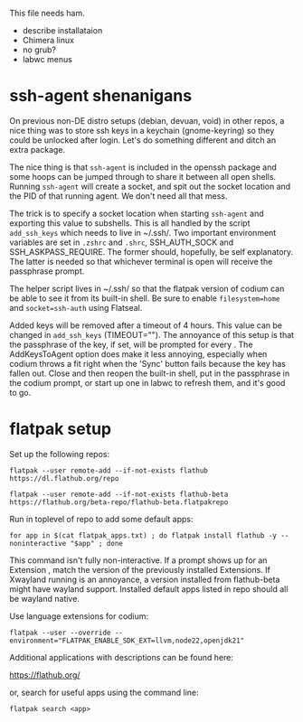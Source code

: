 This file needs ham.

* describe installataion
* Chimera linux
* no grub?
* labwc menus

# ssh-agent shenanigans

On previous non-DE distro setups (debian, devuan, void) in other repos, a nice thing was to store ssh keys in a keychain (gnome-keyring) so they could be unlocked after login.  Let's do something different and ditch an extra package.

The nice thing is that ```ssh-agent``` is included in the openssh package and some hoops can be jumped through to share it between all open shells.  Running ```ssh-agent``` will create a socket, and spit out the socket location and the PID of that running agent.  We don't need all that mess.

The trick is to specify a socket location when starting ```ssh-agent``` and exporting this value to subshells.  This is all handled by the script ```add_ssh_keys``` which needs to live in ~/.ssh/.  Two important environment variables are set in ```.zshrc``` and ```.shrc```, SSH_AUTH_SOCK and SSH_ASKPASS_REQUIRE.  The former should, hopefully, be self explanatory.  The latter is needed so that whichever terminal is open will receive the passphrase prompt.

The helper script lives in ~/.ssh/ so that the flatpak version of codium can be able to see it from its built-in shell.  Be sure to enable ```filesystem=home``` and ```socket=ssh-auth``` using Flatseal.

Added keys will be removed after a timeout of 4 hours.  This value can be changed in ```add_ssh_keys``` (TIMEOUT="<timeout>").  The annoyance of this setup is that the passphrase of the key, if set, will be prompted for every <timeout>.  The AddKeysToAgent option does make it less annoying, especially when codium throws a fit right when the 'Sync' button fails because the key has fallen out.  Close and then reopen the built-in shell, put in the passphrase in the codium prompt, or start up one in labwc to refresh them, and it's good to go.

# flatpak setup

Set up the following repos:

```
flatpak --user remote-add --if-not-exists flathub https://dl.flathub.org/repo

flatpak --user remote-add --if-not-exists flathub-beta https://flathub.org/beta-repo/flathub-beta.flatpakrepo
```

Run in toplevel of repo to add some default apps:

```
for app in $(cat flatpak_apps.txt) ; do flatpak install flathub -y --noninteractive "$app" ; done
```

This command isn't fully non-interactive. If a prompt shows up for an Extension , match the version of the previously installed Extensions.  If Xwayland running is an annoyance, a version installed from flathub-beta might have wayland support.  Installed default apps listed in repo should all be wayland native.

Use language extensions for codium:

```
flatpak --user --override --environment="FLATPAK_ENABLE_SDK_EXT=llvm,node22,openjdk21"
```

Additional applications with descriptions can be found here:

https://flathub.org/

or, search for useful apps using the command line:

```
flatpak search <app>
```